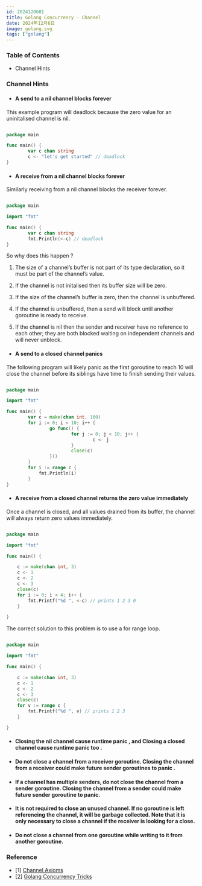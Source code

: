 ```yaml
---
id: 2024120601
title: Golang Concurrency - Channel
date: 2024年12月6日
image: golang.svg
tags: ["golang"]
---
```



### Table of Contents

- Channel Hints


### Channel Hints

- #### A send to a nil channel blocks forever ####

This example program will deadlock because the zero value for an uninitalised channel is nil.

``` go 

package main

func main() {
        var c chan string
        c <- "let's get started" // deadlock
}

```

- #### A receive from a nil channel blocks forever ####

Similarly receiving from a nil channel blocks the receiver forever.

``` go 

package main

import "fmt"

func main() {
        var c chan string
        fmt.Println(<-c) // deadlock
}

```

So why does this happen ? 

1) The size of a channel’s buffer is not part of its type declaration, so it must be part of the channel’s value.

2) If the channel is not initalised then its buffer size will be zero.

3) If the size of the channel’s buffer is zero, then the channel is unbuffered.

4) If the channel is unbuffered, then a send will block until another goroutine is ready to receive.

5) If the channel is nil then the sender and receiver have no reference to each other; they are both blocked waiting on independent channels and will never unblock.


- #### A send to a closed channel panics ####

The following program will likely panic as the first goroutine to reach 10 will close the channel before its siblings have time to finish sending their values.

``` go 

package main

import "fmt"

func main() {
        var c = make(chan int, 100)
        for i := 0; i < 10; i++ {
                go func() {
                        for j := 0; j < 10; j++ {
                                c <- j
                        }
                        close(c)
                }()
        }
        for i := range c {
            fmt.Println(i)
        }
}

```


- #### A receive from a closed channel returns the zero value immediately ####

Once a channel is closed, and all values drained from its buffer, the channel will always return zero values immediately.

``` go 

package main

import "fmt"

func main() {

    c := make(chan int, 3)
    c <- 1
    c <- 2
    c <- 3
    close(c)
    for i := 0; i < 4; i++ {
        fmt.Printf("%d ", <-c) // prints 1 2 3 0
    }

}

```

The correct solution to this problem is to use a for range loop.

``` go 

package main

import "fmt"

func main() {

    c := make(chan int, 3)
    c <- 1
    c <- 2
    c <- 3
    close(c)
    for v := range c {
        fmt.Printf("%d ", v) // prints 1 2 3
    }

}

```


- #### Closing the nil channel cause runtime panic , and Closing a closed channel cause runtime panic too . ####

- #### Do not close a channel from a receiver goroutine. Closing the channel from a receiver could make future sender goroutines to panic . ####

- #### If a channel has multiple senders, do not close the channel from a sender goroutine. Closing the channel from a sender could make future sender goroutine to panic. ####

- #### It is not required to close an unused channel. If no goroutine is left referencing the channel, it will be garbage collected. Note that it is only necessary to close a channel if the receiver is looking for a close. #### 

- #### Do not close a channel from one goroutine while writing to it from another goroutine. ####


### Reference

- [1] [Channel Axioms](https://dave.cheney.net/2014/03/19/channel-axioms/)
- [2] [Golang Concurrency Tricks](https://udhos.github.io/golang-concurrency-tricks/)